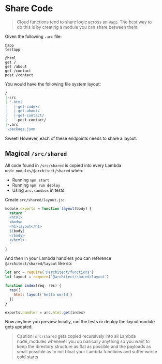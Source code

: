 # Share Code

> Cloud functions tend to share logic across an `@app`. The best way to do this is by creating a module you can share between them. 

Given the following `.arc` file:

```arc
@app
testapp

@html
get /
get /about
get /contact
post /contact
```

You would have the following file system layout:

```bash
/
|-src
| '-html
|   |-get-index/
|   |-get-about/
|   |-get-contact/
|   '-post-contact/
|-.arc
'-package.json
```

Sweet! However, each of these endpoints needs to share a layout.

## Magical `/src/shared`

All code found in `/src/shared` is copied into every Lambda `node_modules/@architect/shared` when:

- Running `npm start`
- Running `npm run deploy`
- Using `arc.sandbox` in tests 

Create `src/shared/layout.js`:

```javascript
module.exports = function layout(body) {
  return `
  <html>
  <body>
  <h1>layout</h1>
  ${body}
  </body>
  </html>
  `
}
```

And then in your Lambda handlers you can reference `@architect/shared/layout` like so:

```javascript
let arc = require('@architect/functions')
let layout = require('@architect/shared/layout')

function index(req, res) {
  res({
    html: layout('hello world')
  })
}

exports.handler = arc.html.get(index)
```

Now anytime you preview locally, run the tests or deploy the layout module gets updated. 

> Caution! `src/shared` gets copied recursively into all Lambda node_modules whenever you do basically anything so you want to keep the direstory structure as flat as possible and the payloads as small possible as to not bloat your Lambda functions and suffer worse cold starts
